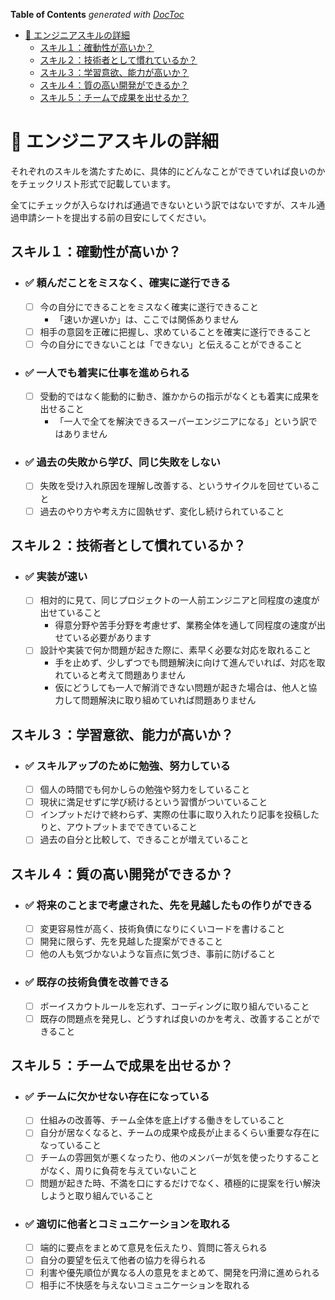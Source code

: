 <!-- START doctoc generated TOC please keep comment here to allow auto update -->
<!-- DON'T EDIT THIS SECTION, INSTEAD RE-RUN doctoc TO UPDATE -->
**Table of Contents**  *generated with [DocToc](https://github.com/thlorenz/doctoc)*

- [:blue_book: エンジニアスキルの詳細](#blue_book-%E3%82%A8%E3%83%B3%E3%82%B8%E3%83%8B%E3%82%A2%E3%82%B9%E3%82%AD%E3%83%AB%E3%81%AE%E8%A9%B3%E7%B4%B0)
  - [スキル１：確動性が高いか？](#%E3%82%B9%E3%82%AD%E3%83%AB%EF%BC%91%E7%A2%BA%E5%8B%95%E6%80%A7%E3%81%8C%E9%AB%98%E3%81%84%E3%81%8B)
  - [スキル２：技術者として慣れているか？](#%E3%82%B9%E3%82%AD%E3%83%AB%EF%BC%92%E6%8A%80%E8%A1%93%E8%80%85%E3%81%A8%E3%81%97%E3%81%A6%E6%85%A3%E3%82%8C%E3%81%A6%E3%81%84%E3%82%8B%E3%81%8B)
  - [スキル３：学習意欲、能力が高いか？](#%E3%82%B9%E3%82%AD%E3%83%AB%EF%BC%93%E5%AD%A6%E7%BF%92%E6%84%8F%E6%AC%B2%E8%83%BD%E5%8A%9B%E3%81%8C%E9%AB%98%E3%81%84%E3%81%8B)
  - [スキル４：質の高い開発ができるか？](#%E3%82%B9%E3%82%AD%E3%83%AB%EF%BC%94%E8%B3%AA%E3%81%AE%E9%AB%98%E3%81%84%E9%96%8B%E7%99%BA%E3%81%8C%E3%81%A7%E3%81%8D%E3%82%8B%E3%81%8B)
  - [スキル５：チームで成果を出せるか？](#%E3%82%B9%E3%82%AD%E3%83%AB%EF%BC%95%E3%83%81%E3%83%BC%E3%83%A0%E3%81%A7%E6%88%90%E6%9E%9C%E3%82%92%E5%87%BA%E3%81%9B%E3%82%8B%E3%81%8B)

<!-- END doctoc generated TOC please keep comment here to allow auto update -->

# :blue_book: エンジニアスキルの詳細

それぞれのスキルを満たすために、具体的にどんなことができていれば良いのかをチェックリスト形式で記載しています。

全てにチェックが入らなければ通過できないという訳ではないですが、スキル通過申請シートを提出する前の目安にしてください。

## スキル１：確動性が高いか？

- ### :white_check_mark: 頼んだことをミスなく、確実に遂行できる

  - [ ] 今の自分にできることをミスなく確実に遂行できること
    - 「速いか遅いか」は、ここでは関係ありません
  - [ ] 相手の意図を正確に把握し、求めていることを確実に遂行できること
  - [ ] 今の自分にできないことは「できない」と伝えることができること

- ### :white_check_mark: 一人でも着実に仕事を進められる

  - [ ] 受動的ではなく能動的に動き、誰かからの指示がなくとも着実に成果を出せること
    - 「一人で全てを解決できるスーパーエンジニアになる」という訳ではありません

- ### :white_check_mark: 過去の失敗から学び、同じ失敗をしない

  - [ ] 失敗を受け入れ原因を理解し改善する、というサイクルを回せていること
  - [ ] 過去のやり方や考え方に固執せず、変化し続けられていること

## スキル２：技術者として慣れているか？

- ### :white_check_mark: 実装が速い

  - [ ] 相対的に見て、同じプロジェクトの一人前エンジニアと同程度の速度が出せていること
    - 得意分野や苦手分野を考慮せず、業務全体を通して同程度の速度が出せている必要があります
  - [ ] 設計や実装で何か問題が起きた際に、素早く必要な対応を取れること
    - 手を止めず、少しずつでも問題解決に向けて進んでいれば、対応を取れていると考えて問題ありません
    - 仮にどうしても一人で解消できない問題が起きた場合は、他人と協力して問題解決に取り組めていれば問題ありません

## スキル３：学習意欲、能力が高いか？

- ### :white_check_mark: スキルアップのために勉強、努力している

  - [ ] 個人の時間でも何かしらの勉強や努力をしていること
  - [ ] 現状に満足せずに学び続けるという習慣がついていること
  - [ ] インプットだけで終わらず、実際の仕事に取り入れたり記事を投稿したりと、アウトプットまでできていること
  - [ ] 過去の自分と比較して、できることが増えていること

## スキル４：質の高い開発ができるか？

- ### :white_check_mark: 将来のことまで考慮された、先を見越したもの作りができる

  - [ ] 変更容易性が高く、技術負債になりにくいコードを書けること
  - [ ] 開発に限らず、先を見越した提案ができること
  - [ ] 他の人も気づかないような盲点に気づき、事前に防げること

- ### :white_check_mark: 既存の技術負債を改善できる

  - [ ] ボーイスカウトルールを忘れず、コーディングに取り組んでいること
  - [ ] 既存の問題点を発見し、どうすれば良いのかを考え、改善することができること

## スキル５：チームで成果を出せるか？

- ### :white_check_mark: チームに欠かせない存在になっている

  - [ ] 仕組みの改善等、チーム全体を底上げする働きをしていること
  - [ ] 自分が居なくなると、チームの成果や成長が止まるくらい重要な存在になっていること
  - [ ] チームの雰囲気が悪くなったり、他のメンバーが気を使ったりすることがなく、周りに負荷を与えていないこと
  - [ ] 問題が起きた時、不満を口にするだけでなく、積極的に提案を行い解決しようと取り組んでいること

- ### :white_check_mark: 適切に他者とコミュニケーションを取れる

  - [ ] 端的に要点をまとめて意見を伝えたり、質問に答えられる
  - [ ] 自分の要望を伝えて他者の協力を得られる
  - [ ] 利害や優先順位が異なる人の意見をまとめて、開発を円滑に進められる
  - [ ] 相手に不快感を与えないコミュニケーションを取れる
